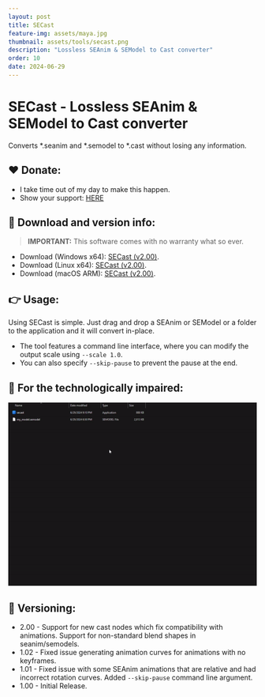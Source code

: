 ```yaml
---
layout: post
title: SECast
feature-img: assets/maya.jpg
thumbnail: assets/tools/secast.png
description: "Lossless SEAnim & SEModel to Cast converter"
order: 10
date: 2024-06-29
---
```


# SECast - Lossless SEAnim & SEModel to Cast converter
Converts *.seanim and *.semodel to *.cast without losing any information.

## ❤️ Donate:
- I take time out of my day to make this happen.
- Show your support: [HERE](https://dtzxporter.com/donate)

## 💾 Download and version info:

> **IMPORTANT:** This software comes with no warranty what so ever.

- Download (Windows x64): [SECast (v2.00)](https://mega.nz/file/hNYgTBzQ#_wjp4ZFYQSLeJIIz_kQ5dROkc0r2oQa-3DsuZA9VC4c).
- Download (Linux x64): [SECast (v2.00)](https://mega.nz/file/NBhhmB5K#PhnskhUi48eOGqgGYYTrXQ14GtnFkTBPtx8EvQq12cE).
- Download (macOS ARM): [SECast (v2.00)](https://mega.nz/file/JJR0xYwI#hd_rJKQgiQI-6sJjUZuiR78zzhDlH8fcsBN0e3mbopg).

## 👉 Usage:
Using SECast is simple. Just drag and drop a SEAnim or SEModel or a folder to the application and it will convert in-place.

- The tool features a command line interface, where you can modify the output scale using `--scale 1.0`.
- You can also specify `--skip-pause` to prevent the pause at the end.

## 🎥 For the technologically impaired:
<img style="padding: 0" src="/assets/tools/secast-video.gif">

## 📌 Versioning:
- 2.00 - Support for new cast nodes which fix compatibility with animations. Support for non-standard blend shapes in seanim/semodels.
- 1.02 - Fixed issue generating animation curves for animations with no keyframes.
- 1.01 - Fixed issue with some SEAnim animations that are relative and had incorrect rotation curves. Added `--skip-pause` command line argument.
- 1.00 - Initial Release.